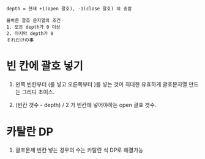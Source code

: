 ```
depth = 현재 +1(open 괄호), -1(close 괄호) 의 총합

올바른 괄호 문자열의 조건
1. 모든 depth가 0 이상
2. 마지막 depth가 0
それだけの事
```

# 빈 칸에 괄호 넣기

1. 왼쪽 빈칸부터 (를 넣고 오른쪽부터 )를 넣는 것이 최대한 유효하게 괄호문자열 만드는 그리디 초이스. <p>

2. (빈칸 갯수 - depth) / 2 가 빈칸에 넣어야하는 open 괄호 갯수. <p>

# 카탈란 DP

1. 괄호문제 빈칸 넣는 경우의 수는 카탈란 식 DP로 해결가능 <p>
